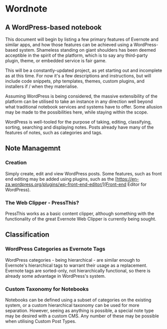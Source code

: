 # Wordnote
## A WordPress-based notebook

This document will begin by listing a few primary features of Evernote and similar apps, and how those features can be achieved using a WordPress-based system. Shameless standing on giant shoulders has been deemed acceptible in the spirit of the platform, which is to say any third-party plugin, theme, or embedded service is fair game.

This will be a constantly-updated project, as yet starting out and incomplete as at this time. For now it's a few descriptions and instructions, but will include code snippets, php templates, themes, custom plugins, and installers if / when they materialise.

Assuming WordPress is being considered, the massive extensibility of the platform can be utilised to take an instance in any direction well beyond what traditional notebook services and systems have to offer. Some allusion may be made to the possibilities here, while staying within the scope.

WordPress is well-tooled for the purpose of taking, editing, classifying, sorting, searching and displaying notes. Posts already have many of the features of notes, such as categories and tags.

## Note Managemnt
### Creation
Simply create, edit and view WordPress posts. Some features, such as front end editing may be added using plugins, such as the [https://en-za.wordpress.org/plugins/wp-front-end-editor/](Front-end Editor for WordPress).

### The Web Clipper - PressThis?
PressThis works as a basic content clipper, although something with the functionality of the great Evernote Web Clipper is currently being sought.

## Classification
### WordPress Categories as Evernote Tags
WordPress categories - being hierarchical - are similar enough to Evernote's hierarchical tags to warrant their usage as a replacement. Evernote tags are sorted-only, not hierarchically functional, so there is already some advantage in WordPress's system.

### Custom Taxonomy for Notebooks
Notebooks can be defined using a subset of categories on the existing system, or a custom hierarchical taxonomy can be used for more separation. However, seeing as anything is possible, a special note type may be desired with a custom CMS. Any number of these may be possible when utilising Custom Post Types.

